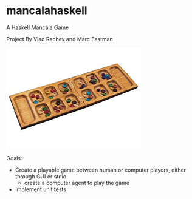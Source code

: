 # mancalahaskell
A Haskell Mancala Game

Project By Vlad Rachev and Marc Eastman

![](/mancala.jpg?raw=true "Mancala")


Goals:
* Create a playable game between human or computer players, either through GUI or stdio
  * create a computer agent to play the game
* Implement unit tests 
